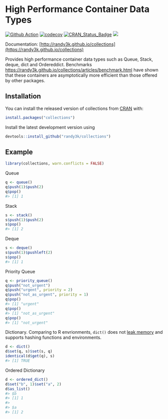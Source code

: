 <!-- README.md is generated from README.Rmd. Please edit that file -->

# High Performance Container Data Types

[![Github Action](https://github.com/randy3k/collections/workflows/build/badge.svg?branch=master)](https://github.com/randy3k/collections)
[![codecov](https://codecov.io/gh/randy3k/collections/branch/master/graph/badge.svg)](https://codecov.io/gh/randy3k/collections)
[![CRAN\_Status\_Badge](http://www.r-pkg.org/badges/version/collections)](https://cran.r-project.org/package=collections)
[![](http://cranlogs.r-pkg.org/badges/grand-total/collections)](https://cran.r-project.org/package=collections)

Documentation: [http://randy3k.github.io/collections](https://randy3k.github.io/collections)

Provides high performance container data types such
as Queue, Stack, deque, dict and Ordereddict. Benchmarks
<https://randy3k.github.io/collections/articles/benchmark.html> have
shown that these containers are asymptotically more efficient than
those offered by other packages.

## Installation

You can install the released version of collections from [CRAN](https://CRAN.R-project.org) with:

``` r
install.packages("collections")
```

Install the latest development version using

``` r
devtools::install_github("randy3k/collections")
```

## Example

``` r
library(collections, warn.conflicts = FALSE)
```

Queue

``` r
q <- queue()
q$push(1)$push(2)
q$pop()
#> [1] 1
```

Stack

``` r
s <- stack()
s$push(1)$push(2)
s$pop()
#> [1] 2
```

Deque

``` r
s <- deque()
s$push(1)$pushleft(2)
s$pop()
#> [1] 1
```

Priority Queue

``` r
q <- priority_queue()
q$push("not_urgent")
q$push("urgent", priority = 2)
q$push("not_as_urgent", priority = 1)
q$pop()
#> [1] "urgent"
q$pop()
#> [1] "not_as_urgent"
q$pop()
#> [1] "not_urgent"
```

Dictionary. Comparing to R envrionments, `dict()` does not [leak memory](https://r-lib.github.io/fastmap/#memory-leak-examples) and supports hashing functions and environments.

``` r
d <- dict()
d$set(q, s)$set(s, q)
identical(d$get(q), s)
#> [1] TRUE
```

Ordered Dictionary

``` r
d <- ordered_dict()
d$set("b", 1)$set("a", 2)
d$as_list()
#> $b
#> [1] 1
#> 
#> $a
#> [1] 2
```
